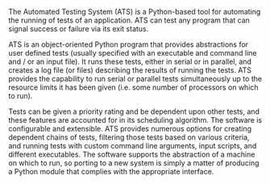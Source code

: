 The Automated Testing System (ATS) is a Python-based tool for automating the running of tests of an application.  ATS can test any program that can signal success or failure via its exit status.

ATS is an object-oriented Python program that provides abstractions for user defined tests (usually specified with an executable and command line and / or an input file).  It runs these tests, either in serial or in parallel, and creates a log file (or files) describing the results of running the tests.  ATS provides the capability to run serial or parallel tests simultaneously up to the resource limits it has been given (i.e. some number of processors on which to run).

Tests can be given a priority rating and be dependent upon other tests, and these features are accounted for in its scheduling algorithm.  The software is configurable and extensible.  ATS provides numerous options for creating dependent chains of tests, filtering those tests based on various criteria, and running tests with custom command line arguments, input scripts, and different executables.  The software supports the abstraction of a machine on which to run, so porting to a new system is simply a matter of producing a Python module that complies with the appropriate interface.